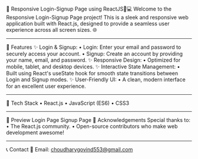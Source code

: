 🌟 Responsive Login-Signup Page using ReactJS📱💻
Welcome to the Responsive Login-Signup Page project! This is a sleek and responsive web application built with React.js,
designed to provide a seamless user experience across all screen sizes. 🌐
________________________________________
🔑 Features
✨ Login & Signup:
•	Login: Enter your email and password to securely access your account.
•	Signup: Create an account by providing your name, email, and password.
✨ Responsive Design:
•	Optimized for mobile, tablet, and desktop devices.
✨ Interactive State Management:
•	Built using React's useState hook for smooth state transitions between Login and Signup modes.
✨ User-Friendly UI:
•	A clean, modern interface for an excellent user experience.
________________________________________
🚀 Tech Stack
•	React.js 
•	JavaScript (ES6) 
•	CSS3 
________________________________________
📸 Preview
Login Page
Signup Page
🙏 Acknowledgements
Special thanks to:
•	The React.js community.
•	Open-source contributors who make web development awesome!
________________________________________
📞 Contact
📧 Email: choudharygovind553@gmail.com 

